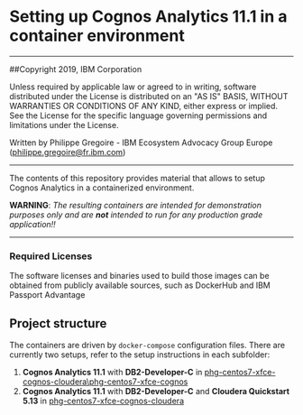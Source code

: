 # Setting up Cognos Analytics 11.1 in a container environment
---
##Copyright 2019, IBM Corporation

Unless required by applicable law or agreed to in writing, software distributed under the License is distributed on an "AS IS" BASIS, WITHOUT WARRANTIES OR CONDITIONS OF ANY KIND, either express or implied.
See the License for the specific language governing permissions and limitations under the License.

Written by Philippe Gregoire - IBM Ecosystem Advocacy Group Europe (philippe.gregoire@fr.ibm.com)

---

The contents of this repository provides material that allows to setup Cognos Analytics in a containerized environment.

**WARNING**: _The resulting containers are intended for demonstration purposes only and are **not** intended to run for any production grade application!!_

---

### Required Licenses
The software licenses and binaries used to build those images can be obtained from publicly available sources, such as DockerHub and IBM Passport Advantage

## Project structure
The containers are driven by `docker-compose` configuration files.
There are currently two setups, refer to the setup instructions in each subfolder:
1. **Cognos Analytics 11.1** with **DB2-Developer-C** in [phg-centos7-xfce-cognos-cloudera\phg-centos7-xfce-cognos](phg-centos7-xfce-cognos-cloudera\phg-centos7-xfce-cognos\README_Cognos_setup_docker.md)
2. **Cognos Analytics 11.1** with **DB2-Developer-C** and **Cloudera Quickstart 5.13** in [phg-centos7-xfce-cognos-cloudera](phg-centos7-xfce-cognos-cloudera\README_setupCognosCloudera.md)
